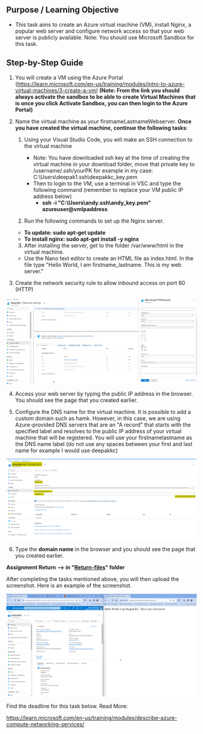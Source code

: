 ## Purpose / Learning Objective 

- This task aims to create an Azure virtual machine (VM), install Nginx, a popular web server and configure network access so that your web server is publicly available.
Note: You should use Microsoft Sandbox for this task. 


## Step-by-Step Guide
1. You will create a VM using the Azure Portal (https://learn.microsoft.com/en-us/training/modules/intro-to-azure-virtual-machines/3-create-a-vm) **(Note: From the link you should always activate the sandbox to be able to create Virtual Machines that is once you click Activate Sandbox, you can then login to the Azure Portal)**
2. Name the virtual machine as your firstnameLastnameWebserver. **Once you have created the virtual machine, continue the following tasks**: 
   1. Using your Visual Studio Code, you will make an SSH connection to the virtual machine
      - Note: You have downloaded ssh key at the time of creating the virtual machine in your download folder, move that private key to /username/.ssh/yourPK for example in my case:  C:\Users\deepak1\.ssh\deepakkc_key.pem
      - Then to login to the VM, use a terminal in VSC and type the following command (remember to replace your VM public IP address below)
        - **ssh -i "C:\Users\andy\.ssh\andy_key.pem" azureuser@vmIpaddress**
          
   2. Run the following commands to set up the Nginx server. 
     - **To update: sudo apt-get update**
     - **To install nginx: sudo apt-get install -y nginx**

   3. After installing the server, get to the folder /var/www/html in the virtual machine. 
     - Use the Nano text editor to create an HTML file as index.html. In the file type "Hello World, I am firstname_lastname. This is my web server."
  
3. Create the network security rule to allow inbound access on port 80 (HTTP)

<img src="./images/NS Azure.png">

4. Access your web server by typing the public IP address in the browser. You should see the page that you created earlier. 

5. Configure the DNS name for the virtual machine. It is possible to add a custom domain such as hamk. However, in this case, we are using Azure-provided DNS servers that are an "A record" that starts with the specified label and resolves to the public IP address of your virtual machine that will be registered. You will use your firstnamelastname as the DNS name label (do not use any spaces between your first and last name for example I would use deepakkc)

<img src="./images/2.png">

6. Type the **domain name** in the browser and you should see the page that you created earlier.

 **Assignment Return --> in "[Return-files](./Return-files/)" folder** 

After completing the tasks mentioned above, you will then upload the screenshot. Here is an example of the screenshot. 

<img src="./images/ans.png">

Find the deadline for this task below.
Read More: 

https://learn.microsoft.com/en-us/training/modules/describe-azure-compute-networking-services/
